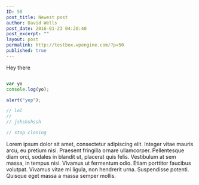 ```yaml
---
ID: 50
post_title: Newest post
author: David Wells
post_date: 2016-01-23 04:20:40
post_excerpt: ""
layout: post
permalink: http://testbox.wpengine.com/?p=50
published: true
---
```

Hey there

```js

var yo
console.log(yo);

alert("yep");

// lol
//
// jshshshssh

// stop cloning

```

Lorem ipsum dolor sit amet, consectetur adipiscing elit. Integer vitae mauris arcu, eu pretium nisi. Praesent fringilla ornare ullamcorper. Pellentesque diam orci, sodales in blandit ut, placerat quis felis. Vestibulum at sem massa, in tempus nisi. Vivamus ut fermentum odio. Etiam porttitor faucibus volutpat. Vivamus vitae mi ligula, non hendrerit urna. Suspendisse potenti. Quisque eget massa a massa semper mollis.